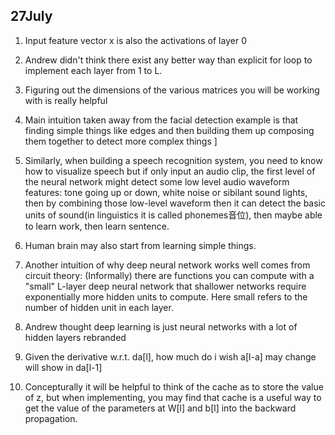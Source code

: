 ## 27July

1. Input feature vector x is also the activations of layer 0

2. Andrew didn't think there exist any better way than explicit for loop to implement each layer from 1 to L.

3. Figuring out the dimensions of the various matrices you will be working with is really helpful

4. Main intuition taken away from the facial detection example is that finding simple things like edges and then building them up composing them together to detect more complex things ]

5. Similarly, when building a speech recognition system, you need to know how to visualize speech but if only input an audio clip, the first level of the neural network might detect some low level audio waveform features: tone going up or down, white noise or sibilant sound lights, then by combining those low-level waveform then it can detect the basic units of sound(in linguistics it is called phonemes音位), then maybe able to learn work, then learn sentence.

6. Human brain may also start from learning simple things.

7. Another intuition of why deep neural network works well comes from circuit theory: (Informally) there are functions you can compute with a "small" L-layer deep neural network that shallower networks require exponentially more hidden units to compute. Here small refers to the number of hidden unit in each layer.

8. Andrew thought deep learning is just neural networks with a lot of hidden layers rebranded

9. Given the derivative w.r.t. da[l], how much do i wish a[l-a] may change will show in da[l-1]

10. Concepturally it will be helpful to think of the cache as to store the value of z, but when implementing, you may find that cache is a useful way to get the value of the parameters at W[l] and b[l] into the backward propagation.
